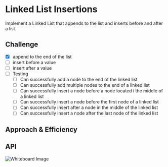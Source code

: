 # Linked List Insertions
<!-- Short summary or background information -->
Implement a Linked List that appends to the list and inserts before and after a list.

## Challenge
<!-- Description of the challenge -->
- [x] append to the end of the list
- [ ] insert before a value
- [ ] insert after a value
- [ ] Testing
  - [ ] Can successfully add a node to the end of the linked list
  - [ ] Can successfully add multiple nodes to the end of a linked list
  - [ ] Can successfully insert a node before a node located i the middle of a linked list
  - [ ] Can successfully insert a node before the first node of a linked list
  - [ ] Can successfully insert after a node in the middle of the linked list
  - [ ] Can successfully insert a node after the last node of the linked list

## Approach & Efficiency
<!-- What approach did you take? Why? What is the Big O space/time for this approach? -->




## API
<!-- Description of each method publicly available to your Linked List -->




![Whiteboard Image](./assets/linkedlist.jpg)